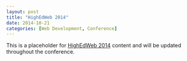 ```yaml
---
layout: post
title: "HighEdWeb 2014"
date: 2014-10-21
categories: [Web Development, Conference]
---
```

This is a placeholder for [HighEdWeb 2014](http://2014.highedweb.org/) content and will be updated throughout the conference.
<!--more-->
